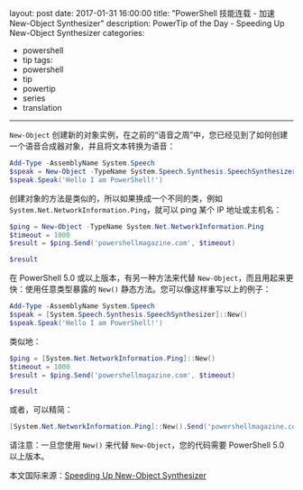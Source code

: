 ﻿layout: post
date: 2017-01-31 16:00:00
title: "PowerShell 技能连载 - 加速 New-Object Synthesizer"
description: PowerTip of the Day - Speeding Up New-Object Synthesizer
categories:
- powershell
- tip
tags:
- powershell
- tip
- powertip
- series
- translation
---
`New-Object` 创建新的对象实例，在之前的“语音之周”中，您已经见到了如何创建一个语音合成器对象，并且将文本转换为语音：

```powershell
Add-Type -AssemblyName System.Speech
$speak = New-Object -TypeName System.Speech.Synthesis.SpeechSynthesizer
$speak.Speak('Hello I am PowerShell!')
```

创建对象的方法是类似的，所以如果换成一个不同的类，例如 `System.Net.NetworkInformation.Ping`，就可以 ping 某个 IP 地址或主机名：

```powershell
$ping = New-Object -TypeName System.Net.NetworkInformation.Ping
$timeout = 1000
$result = $ping.Send('powershellmagazine.com', $timeout)

$result
```

在 PowerShell 5.0 或以上版本，有另一种方法来代替 `New-Object`，而且用起来更快：使用任意类型暴露的 `New()` 静态方法。您可以像这样重写以上的例子：

```powershell
Add-Type -AssemblyName System.Speech
$speak = [System.Speech.Synthesis.SpeechSynthesizer]::New()
$speak.Speak('Hello I am PowerShell!')
```

类似地：

```powershell
$ping = [System.Net.NetworkInformation.Ping]::New()
$timeout = 1000
$result = $ping.Send('powershellmagazine.com', $timeout)

$result
```

或者，可以精简：

```powershell
[System.Net.NetworkInformation.Ping]::New().Send('powershellmagazine.com', 1000)
```
请注意：一旦您使用 `New()` 来代替 `New-Object`，您的代码需要 PowerShell 5.0 以上版本。

<!--more-->
本文国际来源：[Speeding Up New-Object Synthesizer](http://community.idera.com/powershell/powertips/b/tips/posts/speeding-up-new-object-synthesizer)
